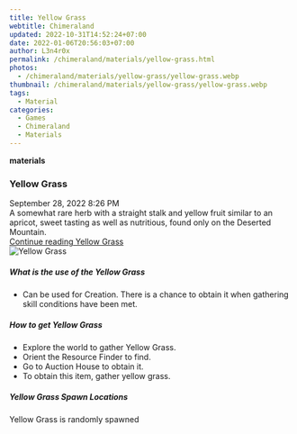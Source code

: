 ```yaml
---
title: Yellow Grass
webtitle: Chimeraland
updated: 2022-10-31T14:52:24+07:00
date: 2022-01-06T20:56:03+07:00
author: L3n4r0x
permalink: /chimeraland/materials/yellow-grass.html
photos:
  - /chimeraland/materials/yellow-grass/yellow-grass.webp
thumbnail: /chimeraland/materials/yellow-grass/yellow-grass.webp
tags:
  - Material
categories:
  - Games
  - Chimeraland
  - Materials
---
```


<section id="bootstrap-wrapper"><link rel="stylesheet" href="https://cdn.statically.io/gh/dimaslanjaka/Web-Manajemen/40ac3225/css/bootstrap-4.5-wrapper.css"/><div class="row g-0 border rounded overflow-hidden flex-md-row mb-4 shadow-sm position-relative"><div class="col p-4 d-flex flex-column position-static"><strong class="d-inline-block mb-2 text-success">materials</strong><h3 class="mb-0">Yellow Grass</h3><div class="mb-1 text-muted">September 28, 2022 8:26 PM</div><div class="mb-2 border p-1">A somewhat rare herb with a straight stalk and yellow fruit similar to an apricot, sweet tasting as well as nutritious, found only on the Deserted Mountain.</div><a href="#" class="stretched-link d-none">Continue reading Yellow Grass</a></div><div class="col-auto d-none d-lg-block"><img src="/chimeraland/materials/yellow-grass/yellow-grass.webp" alt="Yellow Grass"/></div></div><div class="row"><div class="col-lg-6 col-12 mb-2"><div class="card"><div class="card-body"><h5 class="card-title">What is the use of the Yellow Grass</h5><div class="card-text"><ul><li>Can be used for Creation. There is a chance to obtain it when gathering skill conditions have been met.</li></ul></div></div></div></div><div class="col-lg-6 col-12 mb-2"><div class="card"><div class="card-body"><h5 class="card-title">How to get Yellow Grass</h5><div class="card-text"><ul><li>Explore the world to gather Yellow Grass.</li><li>Orient the Resource Finder to find.</li><li>Go to Auction House to obtain it.</li><li>To obtain this item, gather yellow grass.</li></ul></div></div></div></div><div class="col-12 mb-2"><h5>Yellow Grass Spawn Locations</h5><p>Yellow Grass is randomly spawned</p></div></div></section>